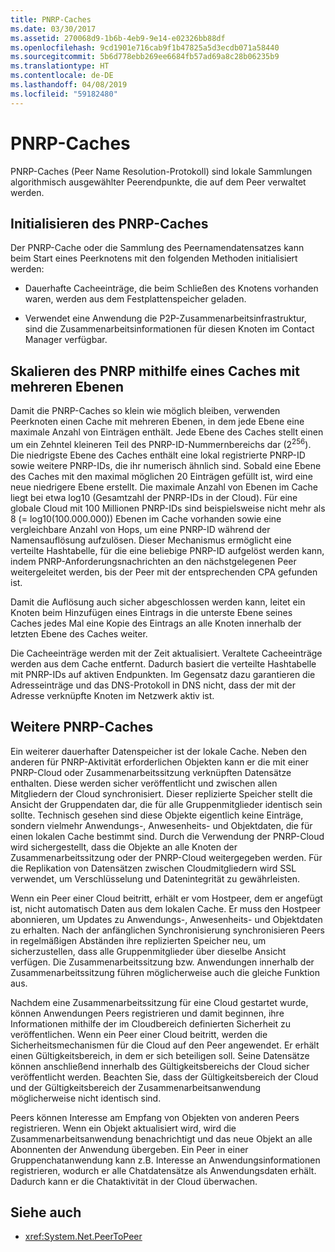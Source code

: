 ```yaml
---
title: PNRP-Caches
ms.date: 03/30/2017
ms.assetid: 270068d9-1b6b-4eb9-9e14-e02326bb88df
ms.openlocfilehash: 9cd1901e716cab9f1b47825a5d3ecdb071a58440
ms.sourcegitcommit: 5b6d778ebb269ee6684fb57ad69a8c28b06235b9
ms.translationtype: HT
ms.contentlocale: de-DE
ms.lasthandoff: 04/08/2019
ms.locfileid: "59182480"
---
```

# <a name="pnrp-caches"></a>PNRP-Caches
PNRP-Caches (Peer Name Resolution-Protokoll) sind lokale Sammlungen algorithmisch ausgewählter Peerendpunkte, die auf dem Peer verwaltet werden.  
  
## <a name="pnrp-cache-initialization"></a>Initialisieren des PNRP-Caches  
 Der PNRP-Cache oder die Sammlung des Peernamendatensatzes kann beim Start eines Peerknotens mit den folgenden Methoden initialisiert werden:  
  
-   Dauerhafte Cacheeinträge, die beim Schließen des Knotens vorhanden waren, werden aus dem Festplattenspeicher geladen.  
  
-   Verwendet eine Anwendung die P2P-Zusammenarbeitsinfrastruktur, sind die Zusammenarbeitsinformationen für diesen Knoten im Contact Manager verfügbar.  
  
## <a name="scaling-peer-name-resolution-with-a-multi-level-cache"></a>Skalieren des PNRP mithilfe eines Caches mit mehreren Ebenen  
 Damit die PNRP-Caches so klein wie möglich bleiben, verwenden Peerknoten einen Cache mit mehreren Ebenen, in dem jede Ebene eine maximale Anzahl von Einträgen enthält. Jede Ebene des Caches stellt einen um ein Zehntel kleineren Teil des PNRP-ID-Nummernbereichs dar (2<sup>256</sup>). Die niedrigste Ebene des Caches enthält eine lokal registrierte PNRP-ID sowie weitere PNRP-IDs, die ihr numerisch ähnlich sind. Sobald eine Ebene des Caches mit den maximal möglichen 20 Einträgen gefüllt ist, wird eine neue niedrigere Ebene erstellt. Die maximale Anzahl von Ebenen im Cache liegt bei etwa log10 (Gesamtzahl der PNRP-IDs in der Cloud). Für eine globale Cloud mit 100 Millionen PNRP-IDs sind beispielsweise nicht mehr als 8 (= log10(100.000.000)) Ebenen im Cache vorhanden sowie eine vergleichbare Anzahl von Hops, um eine PNRP-ID während der Namensauflösung aufzulösen. Dieser Mechanismus ermöglicht eine verteilte Hashtabelle, für die eine beliebige PNRP-ID aufgelöst werden kann, indem PNRP-Anforderungsnachrichten an den nächstgelegenen Peer weitergeleitet werden, bis der Peer mit der entsprechenden CPA gefunden ist.  
  
 Damit die Auflösung auch sicher abgeschlossen werden kann, leitet ein Knoten beim Hinzufügen eines Eintrags in die unterste Ebene seines Caches jedes Mal eine Kopie des Eintrags an alle Knoten innerhalb der letzten Ebene des Caches weiter.  
  
 Die Cacheeinträge werden mit der Zeit aktualisiert. Veraltete Cacheeinträge werden aus dem Cache entfernt. Dadurch basiert die verteilte Hashtabelle mit PNRP-IDs auf aktiven Endpunkten. Im Gegensatz dazu garantieren die Adresseinträge und das DNS-Protokoll in DNS nicht, dass der mit der Adresse verknüpfte Knoten im Netzwerk aktiv ist.  
  
## <a name="other-pnrp-caches"></a>Weitere PNRP-Caches  
 Ein weiterer dauerhafter Datenspeicher ist der lokale Cache.  Neben den anderen für PNRP-Aktivität erforderlichen Objekten kann er die mit einer PNRP-Cloud oder Zusammenarbeitssitzung verknüpften Datensätze enthalten. Diese werden sicher veröffentlicht und zwischen allen Mitgliedern der Cloud synchronisiert. Dieser replizierte Speicher stellt die Ansicht der Gruppendaten dar, die für alle Gruppenmitglieder identisch sein sollte. Technisch gesehen sind diese Objekte eigentlich keine Einträge, sondern vielmehr Anwendungs-, Anwesenheits- und Objektdaten, die für einen lokalen Cache bestimmt sind. Durch die Verwendung der PNRP-Cloud wird sichergestellt, dass die Objekte an alle Knoten der Zusammenarbeitssitzung oder der PNRP-Cloud weitergegeben werden.  Für die Replikation von Datensätzen zwischen Cloudmitgliedern wird SSL verwendet, um Verschlüsselung und Datenintegrität zu gewährleisten.  
  
 Wenn ein Peer einer Cloud beitritt, erhält er vom Hostpeer, dem er angefügt ist, nicht automatisch Daten aus dem lokalen Cache. Er muss den Hostpeer abonnieren, um Updates zu Anwendungs-, Anwesenheits- und Objektdaten zu erhalten. Nach der anfänglichen Synchronisierung synchronisieren Peers in regelmäßigen Abständen ihre replizierten Speicher neu, um sicherzustellen, dass alle Gruppenmitglieder über dieselbe Ansicht verfügen.  Die Zusammenarbeitssitzung bzw. Anwendungen innerhalb der Zusammenarbeitssitzung führen möglicherweise auch die gleiche Funktion aus.  
  
 Nachdem eine Zusammenarbeitssitzung für eine Cloud gestartet wurde, können Anwendungen Peers registrieren und damit beginnen, ihre Informationen mithilfe der im Cloudbereich definierten Sicherheit zu veröffentlichen. Wenn ein Peer einer Cloud beitritt, werden die Sicherheitsmechanismen für die Cloud auf den Peer angewendet. Er erhält einen Gültigkeitsbereich, in dem er sich beteiligen soll.  Seine Datensätze können anschließend innerhalb des Gültigkeitsbereichs der Cloud sicher veröffentlicht werden. Beachten Sie, dass der Gültigkeitsbereich der Cloud und der Gültigkeitsbereich der Zusammenarbeitsanwendung möglicherweise nicht identisch sind.  
  
 Peers können Interesse am Empfang von Objekten von anderen Peers registrieren. Wenn ein Objekt aktualisiert wird, wird die Zusammenarbeitsanwendung benachrichtigt und das neue Objekt an alle Abonnenten der Anwendung übergeben. Ein Peer in einer Gruppenchatanwendung kann z.B. Interesse an Anwendungsinformationen registrieren, wodurch er alle Chatdatensätze als Anwendungsdaten erhält.  Dadurch kann er die Chataktivität in der Cloud überwachen.  
  
## <a name="see-also"></a>Siehe auch

- <xref:System.Net.PeerToPeer>
